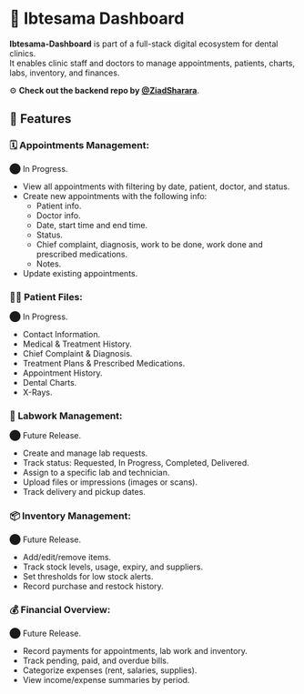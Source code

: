 # 🦷 Ibtesama Dashboard

**Ibtesama-Dashboard** is part of a full-stack digital ecosystem for dental clinics.  
It enables clinic staff and doctors to manage appointments, patients, charts, labs, inventory, and finances.

⚙ **Check out the backend repo by [@ZiadSharara](https://github.com/ziadsharara/ibtesama-backend)**.

## 🧭 Features

### 🗓️ Appointments Management:

⬤ In Progress.

- View all appointments with filtering by date, patient, doctor, and status.
- Create new appointments with the following info:
  - Patient info.
  - Doctor info.
  - Date, start time and end time.
  - Status.
  - Chief complaint, diagnosis, work to be done, work done and prescribed medications.
  - Notes.
- Update existing appointments.

### 🧑🏻 Patient Files:

⬤ In Progress.

- Contact Information.
- Medical & Treatment History.
- Chief Complaint & Diagnosis.
- Treatment Plans & Prescribed Medications.
- Appointment History.
- Dental Charts.
- X-Rays.

### 🎨 Labwork Management:

⬤ Future Release.

- Create and manage lab requests.
- Track status: Requested, In Progress, Completed, Delivered.
- Assign to a specific lab and technician.
- Upload files or impressions (images or scans).
- Track delivery and pickup dates.

### 📦 Inventory Management:

⬤ Future Release.

- Add/edit/remove items.
- Track stock levels, usage, expiry, and suppliers.
- Set thresholds for low stock alerts.
- Record purchase and restock history.

### 💰 Financial Overview:

⬤ Future Release.

- Record payments for appointments, lab work and inventory.
- Track pending, paid, and overdue bills.
- Categorize expenses (rent, salaries, supplies).
- View income/expense summaries by period.
